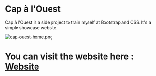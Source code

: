 # Cap à l'Ouest

Cap à l'Ouest is a side project to train myself at Bootstrap and CSS. It's a simple showcase website. 

[![cap-ouest-home.png](https://i.postimg.cc/LssYqzkW/cap-ouest-home.png)](https://postimg.cc/ZW1K2vMP)

# You can visit the website here : [Website](https://juliettecoetmeur.github.io/Ouest_project/)

